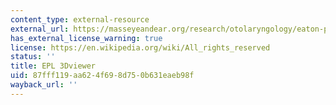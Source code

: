 ```yaml
---
content_type: external-resource
external_url: https://masseyeandear.org/research/otolaryngology/eaton-peabody-laboratories/temporal-bone-model
has_external_license_warning: true
license: https://en.wikipedia.org/wiki/All_rights_reserved
status: ''
title: EPL 3Dviewer
uid: 87fff119-aa62-4f69-8d75-0b631eaeb98f
wayback_url: ''
---
```

